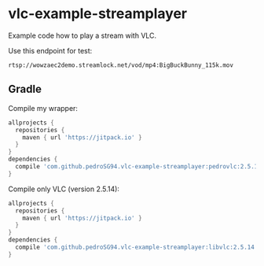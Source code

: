 # vlc-example-streamplayer

Example code how to play a stream with VLC.

Use this endpoint for test:

```
rtsp://wowzaec2demo.streamlock.net/vod/mp4:BigBuckBunny_115k.mov
```

## Gradle
Compile my wrapper:

```gradle
allprojects {
  repositories {
    maven { url 'https://jitpack.io' }
  }
}
dependencies {
  compile 'com.github.pedroSG94.vlc-example-streamplayer:pedrovlc:2.5.14'
}
```

Compile only VLC (version 2.5.14):

```gradle
allprojects {
  repositories {
    maven { url 'https://jitpack.io' }
  }
}
dependencies {
  compile 'com.github.pedroSG94.vlc-example-streamplayer:libvlc:2.5.14'
}
```
